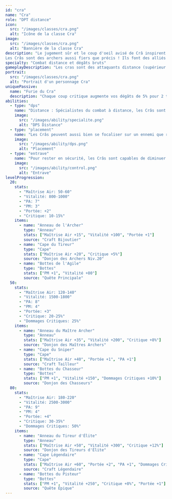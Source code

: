 ```yaml
---
id: "cra"
name: "Cra"
role: "DPT distance"
icon:
  src: "/images/classes/cra.png"
  alt: "Icône de la classe Cra"
image:
  src: "/images/classes/cra.png"
  alt: "Bannière de la classe Cra"
description: "Le jugement sûr et le coup d'oeil avisé de Crâ inspirent le respect, même à ses ennemis.
Les Crâs sont des archers aussi fiers que précis ! Ils font des alliés précieux contre les adeptes de la mêlée franche."
specialty: "Combat distance et dégâts bruts"
gameplayDescription: "Les cras sont des attaquants distance (supérieur a 2 cases)  qui peuvent envoyer de gros dégats via leur balises et leurs flèches. Ils peuvent aussi baisser la mobilité des ennemis en retirant des pm."
portrait:
  src: "/images/classes/cra.png"
  alt: "Portrait d'un personnage Cra"
uniquePassive:
  name: "Furie du Cra"
  description: "Chaque coup critique augmente vos dégâts de 5% pour 2 tours. Cumulable jusqu'à 3 fois."
abilities:
  - type: "dps"
    name: "Distance : Spécialistes du combat à distance, les Crâs sont efficaces tant qu'ils ne se laissent pas approcher. Ils disposent pour cela de plusieurs moyens d'échapper à leurs attaquants."
    image:
      src: "/images/ability/specialite.png"
      alt: "DPS Distance"
  - type: "placement"
    name: "Les Crâs peuvent aussi bien se focaliser sur un ennemi que répandre leurs dégâts sur plusieurs cibles à la fois. Bien protégés, ils peuvent être l'atout majeur de leur équipe"
    image:
      src: "/images/ability/dps.png"
      alt: "Placement"
  - type: "entrave"
    name: "Pour rester en sécurité, les Crâs sont capables de diminuer la portée des ennemis et de réduire leur mobilité. Ils disposent aussi d'une Balise qui augmente les effets de leurs sorts."
    image:
      src: "/images/ability/control.png"
      alt: "Entrave"
levelProgression:
  20:
    stats:
      - "Maîtrise Air: 50-60"
      - "Vitalité: 800-1000"
      - "PA: 7"
      - "PM: 3"
      - "Portée: +2"
      - "Critique: 10-15%"
    items:
      - name: "Anneau de l'Archer"
        type: "Anneau"
        stats: ["Maîtrise Air +15", "Vitalité +100", "Portée +1"]
        source: "Craft Bijoutier"
      - name: "Cape du Tireur"
        type: "Cape"
        stats: ["Maîtrise Air +20", "Critique +5%"]
        source: "Donjon des Archers Niv.20"
      - name: "Bottes de l'Agile"
        type: "Bottes"
        stats: ["PM +1", "Vitalité +80"]
        source: "Quête Principale"
  50:
    stats:
      - "Maîtrise Air: 120-140"
      - "Vitalité: 1500-1800"
      - "PA: 8"
      - "PM: 4"
      - "Portée: +3"
      - "Critique: 20-25%"
      - "Dommages Critiques: 25%"
    items:
      - name: "Anneau du Maître Archer"
        type: "Anneau"
        stats: ["Maîtrise Air +35", "Vitalité +200", "Critique +8%"]
        source: "Donjon des Maîtres Archers"
      - name: "Cape du Sniper"
        type: "Cape"
        stats: ["Maîtrise Air +40", "Portée +1", "PA +1"]
        source: "Craft Tailleur"
      - name: "Bottes du Chasseur"
        type: "Bottes"
        stats: ["PM +1", "Vitalité +150", "Dommages Critiques +10%"]
        source: "Donjon des Chasseurs"
  80:
    stats:
      - "Maîtrise Air: 180-220"
      - "Vitalité: 2500-3000"
      - "PA: 9"
      - "PM: 4"
      - "Portée: +4"
      - "Critique: 30-35%"
      - "Dommages Critiques: 50%"
    items:
      - name: "Anneau du Tireur d'Élite"
        type: "Anneau"
        stats: ["Maîtrise Air +50", "Vitalité +300", "Critique +12%"]
        source: "Donjon des Tireurs d'Élite"
      - name: "Cape Légendaire"
        type: "Cape"
        stats: ["Maîtrise Air +60", "Portée +2", "PA +1", "Dommages Critiques +20%"]
        source: "Craft Légendaire"
      - name: "Bottes du Pisteur"
        type: "Bottes"
        stats: ["PM +1", "Vitalité +250", "Critique +8%", "Portée +1"]
        source: "Quête Épique"
---
```

